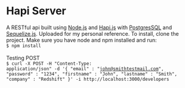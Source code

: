 Hapi Server
================
A RESTful api built using <a href="http://nodejs.org/">Node.js</a> and <a href="http://hapijs.com/">Hapi.js</a> with <a href="http://www.postgresql.org/">PostgresSQL</a> and <a href="http://sequelizejs.com/">Sequelize.js</a>.  Uploaded for my personal reference.
To install, clone the project.  Make sure you have node and npm installed and run:<br>
<code>$ npm install</code>
<br><br>
Testing POST
<br>
<code>$ curl -X POST -H "Content-Type: application/json" -d '{ "email" : "john@smithtestmail.com", "password" : "1234", "firstname" : "John", "lastname" : "Smith", "company" : "Redshift" }' -i http://localhost:3000/developers</code>
